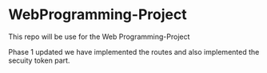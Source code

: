 # WebProgramming-Project
This repo will be use for the Web Programming-Project


Phase 1 updated we have implemented the routes  and also implemented the secuity token part.

